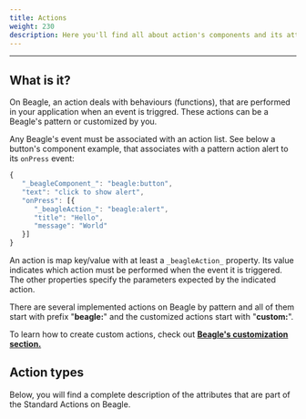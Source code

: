 ```yaml
---
title: Actions
weight: 230
description: Here you'll find all about action's components and its attributes details.
---
```


---

## What is it? 

On Beagle, an action deals with behaviours \(functions\), that are performed in your application when an event is triggred. These actions can be a Beagle's pattern or customized by you. 

Any Beagle's event must be associated with an action list. See below a button's component example, that associates with a pattern action alert to its `onPress` event: 

```javascript
{
   "_beagleComponent_": "beagle:button",
   "text": "click to show alert",
   "onPress": [{
      "_beagleAction_": "beagle:alert",
      "title": "Hello",
      "message": "World"
   }]
}
```

An action is map key/value with at least a `_beagleAction_` property. Its value indicates which action must be performed when the event it is triggered. The other properties specify the parameters expected by the indicated action. 

There are several implemented actions on Beagle by pattern and all of them start with prefix "**beagle:**" and the customized actions start with "**custom:**". 

To learn how to create custom actions, check out [**Beagle's customization section.**](/resources/customization/)

## Action types

Below, you will find a complete description of the attributes that are part of the Standard Actions on Beagle.
